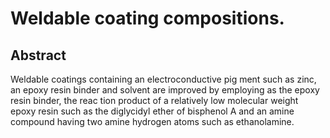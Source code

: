 # Weldable coating compositions.

## Abstract
Weldable coatings containing an electroconductive pig ment such as zinc, an epoxy resin binder and solvent are improved by employing as the epoxy resin binder, the reac tion product of a relatively low molecular weight epoxy resin such as the diglycidyl ether of bisphenol A and an amine compound having two amine hydrogen atoms such as ethanolamine.